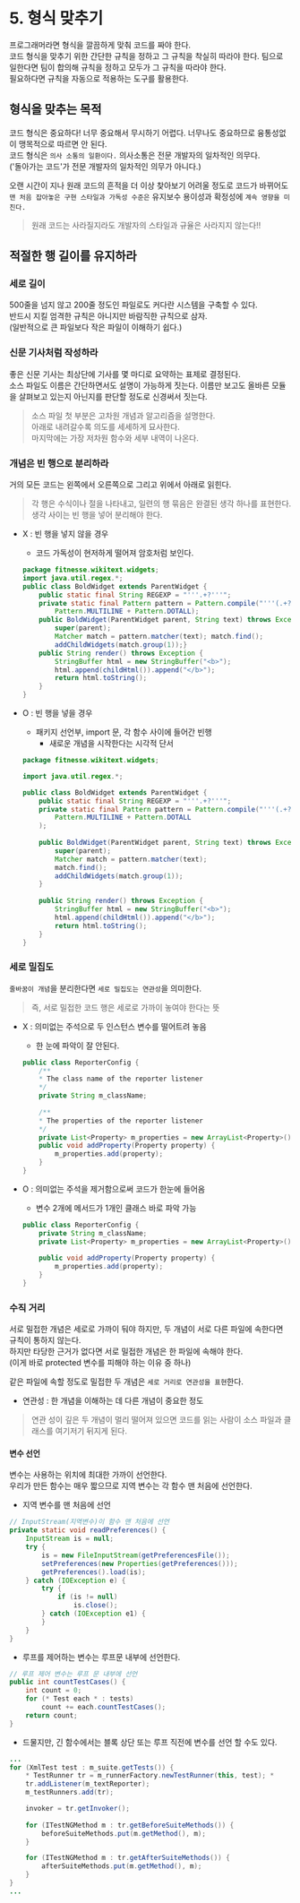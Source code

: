 # 5. 형식 맞추기
프로그래머라면 형식을 깔끔하게 맞춰 코드를 짜야 한다.  
코드 형식을 맞추기 위한 간단한 규칙을 정하고 그 규칙을 착실히 따라야 한다. 팀으로 일한다면 팀이 합의해 규칙을 정하고 모두가 그 규칙을 따라야 한다.  
필요하다면 규칙을 자동으로 적용하는 도구를 활용한다.  

## 형식을 맞추는 목적
코드 형식은 중요하다! 너무 중요해서 무시하기 어렵다. 너무나도 중요하므로 융통성없이 맹목적으로 따르면 안 된다.  
코드 형식은 `의사 소통의 일환이다.` 의사소통은 전문 개발자의 일차적인 의무다.  
('돌아가는 코드'가 전문 개발자의 일차적인 의무가 아니다.)  

오랜 시간이 지나 원래 코드의 흔적을 더 이상 찾아보기 어려울 정도로 코드가 바뀌어도 `맨 처음 잡아놓은 구현 스타일과 가독성 수준은` 유지보수 용이성과 확정성에 `계속 영향을 미친다.`  
> 원래 코드는 사라질지라도 개발자의 스타일과 규율은 사라지지 않는다!!  

## 적절한 행 길이를 유지하라  
### 세로 길이
500줄을 넘지 않고 200줄 정도인 파일로도 커다란 시스템을 구축할 수 있다.   
반드시 지킬 엄격한 규칙은 아니지만 바람직한 규칙으로 삼자.  
(일반적으로 큰 파일보다 작은 파일이 이해하기 쉽다.)

### 신문 기사처럼 작성하라
좋은 신문 기사는 최상단에 기사를 몇 마디로 요약하는 표제로 결정된다.  
소스 파일도 이름은 간단하면서도 설명이 가능하게 짓는다. 이름만 보고도 올바른 모듈을 살펴보고 있는지 아닌지를 판단할 정도로 신경써서 짓는다.  
> 소스 파일 첫 부분은 고차원 개념과 알고리즘을 설명한다.  
> 아래로 내려갈수록 의도를 세세하게 묘사한다.  
> 마지막에는 가장 저차원 함수와 세부 내역이 나온다.  

### 개념은 빈 행으로 분리하라  
거의 모든 코드는 왼쪽에서 오른쪽으로 그리고 위에서 아래로 읽힌다. 
> 각 행은 수식이나 절을 나타내고, 일련의 행 묶음은 완결된 생각 하나를 표현한다.  
> 생각 사이는 빈 행을 넣어 분리해야 한다. 

+ X : 빈 행을 넣지 않을 경우
    + 코드 가독성이 현저하게 떨어져 암호처럼 보인다.
    ~~~java
    package fitnesse.wikitext.widgets;
    import java.util.regex.*;
    public class BoldWidget extends ParentWidget {
    	public static final String REGEXP = "'''.+?'''";
    	private static final Pattern pattern = Pattern.compile("'''(.+?)'''",
    		Pattern.MULTILINE + Pattern.DOTALL);
    	public BoldWidget(ParentWidget parent, String text) throws Exception {
    		super(parent);
    		Matcher match = pattern.matcher(text); match.find(); 
    		addChildWidgets(match.group(1));}
    	public String render() throws Exception { 
    		StringBuffer html = new StringBuffer("<b>"); 		
    		html.append(childHtml()).append("</b>"); 
    		return html.toString();
    	} 
    }
    ~~~

+ O : 빈 행을 넣을 경우
    + 패키지 선언부, import 문, 각 함수 사이에 들어간 빈행
        + 새로운 개념을 시작한다는 시각적 단서
    ~~~java
    package fitnesse.wikitext.widgets;
    
    import java.util.regex.*;
    
    public class BoldWidget extends ParentWidget {
    	public static final String REGEXP = "'''.+?'''";
    	private static final Pattern pattern = Pattern.compile("'''(.+?)'''", 
    		Pattern.MULTILINE + Pattern.DOTALL
    	);
    	
    	public BoldWidget(ParentWidget parent, String text) throws Exception { 
    		super(parent);
    		Matcher match = pattern.matcher(text);
    		match.find();
    		addChildWidgets(match.group(1)); 
    	}
    	
    	public String render() throws Exception { 
    		StringBuffer html = new StringBuffer("<b>"); 
    		html.append(childHtml()).append("</b>"); 
    		return html.toString();
    	} 
    }
    ~~~

### 세로 밀집도
`줄바꿈이 개념`을 분리한다면 `세로 밀집도는 연관성`을 의미한다.  
> 즉, 서로 밀접한 코드 행은 세로로 가까이 놓여야 한다는 뜻  

+ X : 의미없는 주석으로 두 인스턴스 변수를 떨어트려 놓음
	+ 한 눈에 파악이 잘 안된다.
	~~~java
    public class ReporterConfig {
    	/**
    	* The class name of the reporter listener 
    	*/
    	private String m_className;
    	
    	/**
    	* The properties of the reporter listener 
    	*/
    	private List<Property> m_properties = new ArrayList<Property>();
    	public void addProperty(Property property) { 
    		m_properties.add(property);
    	}
	}
	~~~


+ O : 의미없는 주석을 제거함으로써 코드가 한눈에 들어옴
	+ 변수 2개에 메서드가 1개인 클래스 바로 파악 가능
	~~~java
	public class ReporterConfig {
    	private String m_className;
    	private List<Property> m_properties = new ArrayList<Property>();
    	
    	public void addProperty(Property property) { 
    		m_properties.add(property);
    	}
   	}
	~~~

### 수직 거리
서로 밀접한 개념은 세로로 가까이 둬야 하지만, 두 개념이 서로 다른 파일에 속한다면 규칙이 통하지 않는다.  
하지만 타당한 근거가 없다면 서로 밀접한 개념은 한 파일에 속해야 한다.  
(이게 바로 protected 변수를 피해야 하는 이유 중 하나)  

같은 파일에 속할 정도로 밀접한 두 개념은 `세로 거리로 연관성을 표현`한다.  
+ 연관성 : 한 개념을 이해하는 데 다른 개념이 중요한 정도
> 연관 성이 깊은 두 개념이 멀리 떨어져 있으면 코드를 읽는 사람이 소스 파일과 클래스를 여기저기 뒤지게 된다.  

#### 변수 선언
변수는 사용하는 위치에 최대한 가까이 선언한다.   
우리가 만든 함수는 매우 짧으므로 지역 변수는 각 함수 맨 처음에 선언한다.  
+ 지역 변수를 맨 처음에 선언
~~~java
// InputStream(지역변수)이 함수 맨 처음에 선언 
private static void readPreferences() {
	InputStream is = null;
	try {
		is = new FileInputStream(getPreferencesFile()); 
		setPreferences(new Properties(getPreferences())); 
		getPreferences().load(is);
	} catch (IOException e) { 
		try {
			if (is != null) 
				is.close();
		} catch (IOException e1) {
		} 
	}
}
~~~

+ 루프를 제어하는 변수는 루프문 내부에 선언한다.
~~~java
// 루프 제어 변수는 루프 문 내부에 선언
public int countTestCases() { 
	int count = 0;
	for (* Test each * : tests)
		count += each.countTestCases(); 
	return count;
}
~~~
+ 드물지만, 긴 함수에서는 블록 상단 또는 루프 직전에 변수를 선언 할 수도 있다.
~~~java
...
for (XmlTest test : m_suite.getTests()) {
	* TestRunner tr = m_runnerFactory.newTestRunner(this, test); *
	tr.addListener(m_textReporter); 
	m_testRunners.add(tr);

	invoker = tr.getInvoker();
	
	for (ITestNGMethod m : tr.getBeforeSuiteMethods()) { 
		beforeSuiteMethods.put(m.getMethod(), m);
	}

	for (ITestNGMethod m : tr.getAfterSuiteMethods()) { 
		afterSuiteMethods.put(m.getMethod(), m);
	} 
}
...
~~~